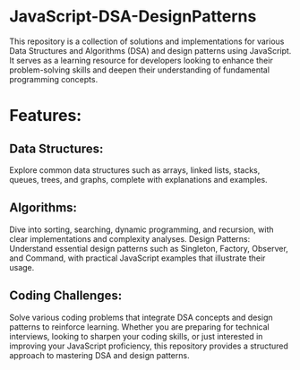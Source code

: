 # JavaScript-DSA-DesignPatterns
This repository is a collection of solutions and implementations for various Data Structures and Algorithms (DSA) and design patterns using JavaScript. It serves as a learning resource for developers looking to enhance their problem-solving skills and deepen their understanding of fundamental programming concepts.


# Features:

## Data Structures: 
Explore common data structures such as arrays, linked lists, stacks, queues, trees, and graphs, complete with explanations and examples.

## Algorithms: 
Dive into sorting, searching, dynamic programming, and recursion, with clear implementations and complexity analyses.
Design Patterns: Understand essential design patterns such as Singleton, Factory, Observer, and Command, with practical JavaScript examples that illustrate their usage.

## Coding Challenges: 
Solve various coding problems that integrate DSA concepts and design patterns to reinforce learning.
Whether you are preparing for technical interviews, looking to sharpen your coding skills, or just interested in improving your JavaScript proficiency, this repository provides a structured approach to mastering DSA and design patterns.

